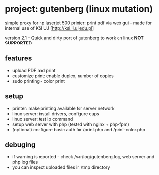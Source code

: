 # project: gutenberg (linux mutation)
simple proxy for hp laserjet 500 printer: print pdf via web gui - made for internal use of KSI UJ [http://ksi.ii.uj.edu.pl] 

version 2.1 - Quick and dirty port of gutenberg to work on linux
**NOT SUPPORTED**


## features
  - upload PDF and print
  - customize print: enable duplex, number of copies
  - sudo printing - color print

## setup
  - printer: make printing available for server network 
  - linux server: install drivers, configure cups
  - linux server: test lp command
  - setup web server with php (tested with nginx + php-fpm)
  - (optional) configure basic auth for /print.php and /print-color.php

## debuging
  - if warning is reported - check /var/log/gutenberg.log, web server and php log files
  - you can inspect uploaded files in /tmp directory
